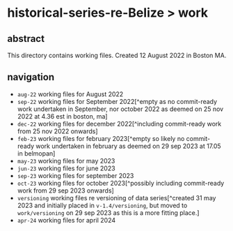 # historical-series-re-Belize > work

## abstract

This directory contains working files. Created 12 August 2022 in Boston MA.

## navigation

- `aug-22` working files for August 2022
- `sep-22` working files for September 2022[^empty as no commit-ready work undertaken in September, nor october 2022 as deemed on 25 nov 2022 at 4.36 est in boston, ma]
- `dec-22` working files for december 2022[^including commit-ready work from 25 nov 2022 onwards]
- `feb-23` working files for february 2023[^empty so likely no commit-ready work undertaken in february as deemed on 29 sep 2023 at 17.05 in belmopan]
- `may-23` working files for may 2023
- `jun-23` working files for june 2023
- `sep-23` working files for september 2023
- `oct-23` working files for october 2023[^possibly including commit-ready work from 29 sep 2023 onwards]
- `versioning` working files re versioning of data series[^created 31 may 2023 and initially placed in `v-1.4/versioning`, but moved to `work/versioning` on 29 sep 2023 as this is a more fitting place.]
- `apr-24` working files for april 2024
